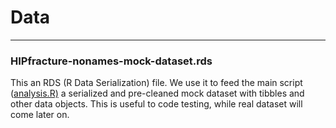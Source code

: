 # Data

---

### HIPfracture-nonames-mock-dataset.rds

This an RDS (R Data Serialization) file. We use it to feed the main script ([analysis.R)](https://github.com/kapefier/BrokenFemursPSM/blob/main/code/analysis.Rmd) a serialized and pre-cleaned mock dataset with tibbles and other data objects.
This is useful to code testing, while real dataset will come later on. 
